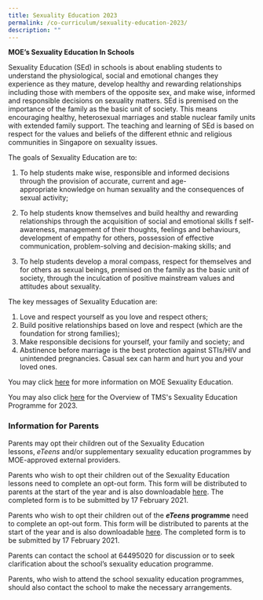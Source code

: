```yaml
---
title: Sexuality Education 2023
permalink: /co-curriculum/sexuality-education-2023/
description: ""
---
```

**MOE’s Sexuality Education In Schools**

Sexuality Education (SEd) in schools is about enabling students to understand the physiological, social and emotional changes they experience as they mature, develop healthy and rewarding relationships including those with members of the opposite sex, and make wise, informed and responsible decisions on sexuality matters. SEd is premised on the importance of the family as the basic unit of society. This means encouraging healthy, heterosexual marriages and stable nuclear family units with extended family support. The teaching and learning of SEd is based on respect for the values and beliefs of the different ethnic and religious communities in Singapore on sexuality issues.

The goals of Sexuality Education are to:

1.  To help students make wise, responsible and informed decisions through the provision of accurate, current and age-appropriate knowledge on human sexuality and the consequences of sexual activity;
2.  To help students know themselves and build healthy and rewarding relationships through the acquisition of social and emotional skills f self-awareness, management of their thoughts, feelings and behaviours, development of empathy for others, possession of effective communication, problem-solving and decision-making skills; and  
    
3.  To help students develop a moral compass, respect for themselves and for others as sexual beings, premised on the family as the basic unit of society, through the inculcation of positive mainstream values and attitudes about sexuality.

The key messages of Sexuality Education are:

1.  Love and respect yourself as you love and respect others;
2.  Build positive relationships based on love and respect (which are the foundation for strong families);
3.  Make responsible decisions for yourself, your family and society; and
4.  Abstinence before marriage is the best protection against STIs/HIV and unintended pregnancies. Casual sex can harm and hurt you and your loved ones.

You may click [here](https://www.moe.gov.sg/education/programmes/social-and-emotional-learning/sexuality-education) for more information on MOE Sexuality Education.  

You may also click [here](https://temaseksec-moe-edu-sg-admin.cwp.sg/qql/slot/u187/Info_on_SEd_for_schs_website_Sec_2021.pdf) for the Overview of TMS's Sexuality Education Programme for 2023.

  

### Information for Parents

Parents may opt their children out of the Sexuality Education lessons, _eTeens_ and/or supplementary sexuality education programmes by MOE-approved external providers.

Parents who wish to opt their children out of the Sexuality Education lessons need to complete an opt-out form. This form will be distributed to parents at the start of the year and is also downloadable [here](https://temaseksec-moe-edu-sg-admin.cwp.sg/qql/slot/u187/Growing%20Years%20Opt%20out.pdf). The completed form is to be submitted by 17 February 2021.

Parents who wish to opt their children out of the **_eTeens_ programme** need to complete an opt-out form. This form will be distributed to parents at the start of the year and is also downloadable [here](https://temaseksec-moe-edu-sg-admin.cwp.sg/qql/slot/u187/eteens%20Opt%20out.pdf). The completed form is to be submitted by 17 February 2021.

Parents can contact the school at 64495020 for discussion or to seek clarification about the school’s sexuality education programme.

Parents, who wish to attend the school sexuality education programmes, should also contact the school to make the necessary arrangements.